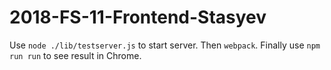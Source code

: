 # 2018-FS-11-Frontend-Stasyev

Use `node ./lib/testserver.js` to start server.
Then `webpack`.
Finally use `npm run run` to see result in Chrome.
